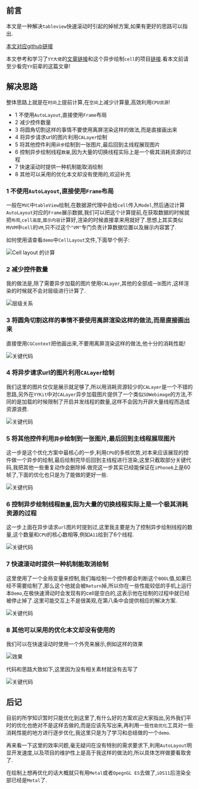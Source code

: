 ## 前言

本文是一种解决`tableview`快速滚动时引起的掉帧方案,如果有更好的思路可以指出.

[本文对应github链接](https://github.com/RPGLiker/RPGAsyncDrawCellDemo)

本文参考和学习了`YY大佬`的[文章链接](https://blog.ibireme.com/2015/11/12/smooth_user_interfaces_for_ios/)和这个异步绘制`cell`的项目[链接](https://github.com/johnil/VVeboTableViewDemo).看本文前请至少看完`YY`前辈的这篇文章!

## 解决思路

整体思路上就是在`时间`上提前计算,在`空间`上减少计算量,高效利用`CPU资源`!

- 1 不使用`AutoLayout`,直接使用`Frame`布局
- 2 减少控件数量
- 3 将圆角切割这样的事情不要使用离屏渲染这样的做法,而是直接画出来
- 4 将异步请求url的图片利用`CALayer`绘制
- 5 将其他控件利用`异步`绘制到一张图片,最后回到主线程展现图片
- 6 控制异步绘制线程`数量`,因为大量的切换线程实际上是一个极其消耗资源的过程
- 7 快速滚动时提供一种机制能取消绘制
- 8 其他可以采用的优化本文却没有使用的,欢迎补充

### 1 不使用`AutoLayout`,直接使用`Frame`布局

一般在`MVC`中`tableView`绘制,在数据源代理中会给`cell`传入`Model`,然后通过计算`AutoLayout`对应的`Frame`展示数据,我们可以把这个计算提前,在获取数据的时候就把`布局`,`cell高度`,`展示内容`计算好,渲染的时候直接拿来用就好了.思想上其实类似`MVVM`中`cell`的`VM`,只不过这个`"VM"`专门负责计算数据位置以及展示内容罢了.

如何使用请查看`demo`中`CellLayout`文件,下面举个例子:

![Cell layout 的计算](https://github.com/RPGLiker/StudyBlog/blob/master/%E5%8D%9A%E5%AE%A2/iOS/%E5%9B%BE%E7%89%87/2.%E5%BC%82%E6%AD%A5%E7%BB%98%E5%88%B6Cell%E8%A7%A3%E5%86%B3%E5%88%97%E8%A1%A8%E5%BF%AB%E9%80%9F%E6%BB%9A%E5%8A%A8%E9%80%A0%E6%88%90%E7%9A%84%E5%8D%A1%E9%A1%BF/1.png)

### 2 减少控件数量

我的做法是,除了需要异步加载的图片使用`CALayer`,其他的全部成`一张`图片,这样渲染的时候就不会对层级进行计算了.

![层级关系](https://github.com/RPGLiker/StudyBlog/blob/master/%E5%8D%9A%E5%AE%A2/iOS/%E5%9B%BE%E7%89%87/2.%E5%BC%82%E6%AD%A5%E7%BB%98%E5%88%B6Cell%E8%A7%A3%E5%86%B3%E5%88%97%E8%A1%A8%E5%BF%AB%E9%80%9F%E6%BB%9A%E5%8A%A8%E9%80%A0%E6%88%90%E7%9A%84%E5%8D%A1%E9%A1%BF/2.png)

### 3 将圆角切割这样的事情不要使用离屏渲染这样的做法,而是直接画出来

直接使用`CGContext`把他画出来,不要用离屏渲染这样的做法,他十分的消耗性能!

![关键代码](https://github.com/RPGLiker/StudyBlog/blob/master/%E5%8D%9A%E5%AE%A2/iOS/%E5%9B%BE%E7%89%87/2.%E5%BC%82%E6%AD%A5%E7%BB%98%E5%88%B6Cell%E8%A7%A3%E5%86%B3%E5%88%97%E8%A1%A8%E5%BF%AB%E9%80%9F%E6%BB%9A%E5%8A%A8%E9%80%A0%E6%88%90%E7%9A%84%E5%8D%A1%E9%A1%BF/3.png)

### 4 将异步请求url的图片利用`CALayer`绘制

我们这里的图片仅仅是展示就足够了,所以用消耗资源较少的`CALayer`是一个不错的思路,另外在`YYKit`中对`CALayer`异步加载图片提供了一个类似`SDWebimage`的方法,不同的是加载的时候限制了开启并发线程的数量,这样不会因为开辟大量线程而造成资源浪费.

![关键代码](https://github.com/RPGLiker/StudyBlog/blob/master/%E5%8D%9A%E5%AE%A2/iOS/%E5%9B%BE%E7%89%87/2.%E5%BC%82%E6%AD%A5%E7%BB%98%E5%88%B6Cell%E8%A7%A3%E5%86%B3%E5%88%97%E8%A1%A8%E5%BF%AB%E9%80%9F%E6%BB%9A%E5%8A%A8%E9%80%A0%E6%88%90%E7%9A%84%E5%8D%A1%E9%A1%BF/4.png)

###  5 将其他控件利用`异步`绘制到一张图片,最后回到主线程展现图片
这一步是这个优化方案中最核心的一步,利用`CPU`的多核优势,对本来应该展现的控件做一个异步的绘制,最后绘制完毕后回到主线程进行渲染,这里只截取部分关键代码,我把其他一些重复动作会删除掉.做完这一步其实已经能保证在`iPhone6`上是60帧了,下面的优化也只是为了能做的更好一些.

![关键代码](https://github.com/RPGLiker/StudyBlog/blob/master/%E5%8D%9A%E5%AE%A2/iOS/%E5%9B%BE%E7%89%87/2.%E5%BC%82%E6%AD%A5%E7%BB%98%E5%88%B6Cell%E8%A7%A3%E5%86%B3%E5%88%97%E8%A1%A8%E5%BF%AB%E9%80%9F%E6%BB%9A%E5%8A%A8%E9%80%A0%E6%88%90%E7%9A%84%E5%8D%A1%E9%A1%BF/5.png)

### 6 控制异步绘制线程`数量`,因为大量的切换线程实际上是一个极其消耗资源的过程
这一步上面在异步请求`url`图片时提到过,这里我主要是为了控制异步绘制线程的数量,这个数量和`CPU`的核心数相等,例如`A11`给到了6个线程.

![关键代码](https://github.com/RPGLiker/StudyBlog/blob/master/%E5%8D%9A%E5%AE%A2/iOS/%E5%9B%BE%E7%89%87/2.%E5%BC%82%E6%AD%A5%E7%BB%98%E5%88%B6Cell%E8%A7%A3%E5%86%B3%E5%88%97%E8%A1%A8%E5%BF%AB%E9%80%9F%E6%BB%9A%E5%8A%A8%E9%80%A0%E6%88%90%E7%9A%84%E5%8D%A1%E9%A1%BF/6.png)

### 7 快速滚动时提供一种机制能取消绘制
这里使用了一个全局变量来控制,我们每绘制一个控件都会判断这个`BOOL`值,如果已经不需要绘制了,那么这个他就会被`Return`掉,所以你在一些性能较低的手机上运行本`Demo`,在极快速滑动时会发现有的cell是空白的,这表示他在绘制的过程中就已经被停止掉了.这里可能交互上不是很美观,在第八条中会提供相应的解决方案.

![关键代码](https://github.com/RPGLiker/StudyBlog/blob/master/%E5%8D%9A%E5%AE%A2/iOS/%E5%9B%BE%E7%89%87/2.%E5%BC%82%E6%AD%A5%E7%BB%98%E5%88%B6Cell%E8%A7%A3%E5%86%B3%E5%88%97%E8%A1%A8%E5%BF%AB%E9%80%9F%E6%BB%9A%E5%8A%A8%E9%80%A0%E6%88%90%E7%9A%84%E5%8D%A1%E9%A1%BF/7.png)

### 8 其他可以采用的优化本文却没有使用的

我们可以在快速滚动时使用一个外壳来展示,例如这样的效果

![效果](https://github.com/RPGLiker/StudyBlog/blob/master/%E5%8D%9A%E5%AE%A2/iOS/%E5%9B%BE%E7%89%87/2.%E5%BC%82%E6%AD%A5%E7%BB%98%E5%88%B6Cell%E8%A7%A3%E5%86%B3%E5%88%97%E8%A1%A8%E5%BF%AB%E9%80%9F%E6%BB%9A%E5%8A%A8%E9%80%A0%E6%88%90%E7%9A%84%E5%8D%A1%E9%A1%BF/8.jpeg)

代码和思路大致如下,这里因为没有相关素材就没有去写了

![关键代码](https://github.com/RPGLiker/StudyBlog/blob/master/%E5%8D%9A%E5%AE%A2/iOS/%E5%9B%BE%E7%89%87/2.%E5%BC%82%E6%AD%A5%E7%BB%98%E5%88%B6Cell%E8%A7%A3%E5%86%B3%E5%88%97%E8%A1%A8%E5%BF%AB%E9%80%9F%E6%BB%9A%E5%8A%A8%E9%80%A0%E6%88%90%E7%9A%84%E5%8D%A1%E9%A1%BF/9.png)

## 后记
目前的所学知识暂时只能优化到这里了,有什么好的方案欢迎大家指出,另外我们平时的优化也绝对不是这样去做的,而是应该先写出来,再利用一些`性能优化`工具对一些消耗性能的地方进行逐步优化,我这里只是为了学习和总结做的一个`demo`.

再来看一下这里的效率问题,毫无疑问在没有特别的需求要求下,利用`AutoLayout`明显开发速度,以及项目的维护性上是高于我这样的做法的,所以具体怎样做要看取舍了.

在绘制上想再优化的话大概就只有用`Metal`或者`OpegnGL ES`去做了,`iOS11`后渲染全部已经是`Metal`了.




